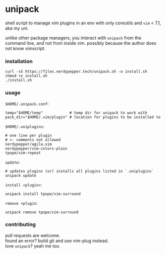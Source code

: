 # unipack

shell script to manage vim plugins in an env with only coreutils
and `vim` < 7.1, aka my uni.

unlike other package managers, you interact with `unipack`
from the command line, and not from inside vim. possibly
because the author does not know vimscript.

### installation

```shell
curl -sS https://files.nerdypepper.tech/unipack.sh -o install.sh
chmod +x install.sh
./install.sh
```

### usage

`$HOME/.unipack.conf`:
```
temp="$HOME/temp"            # temp dir for unipack to work with
pack_dir="$HOME/.vim/plugin" # location for plugins to be installed to
```

`$HOME/.uniplugins`:
```
# one line per plugin 
# <- comments not allowed
nerdypepper/agila.vim
nerdypepper/vim-colors-plain
tpope/vim-repeat
```

`update`:
```shell
# updates plugins (or) installs all plugins listed in `.uniplugins`
unipack update
```

`install <plugin>`: 
```shell
unipack install tpope/vim-surround
```

`remove <plugin`:
```shell
unipack remove tpope/vim-surround
```

### contributing

pull requests are welcome.  
found an error? build git and use vim-plug instead.  
love `unipack`? yeah me too.
